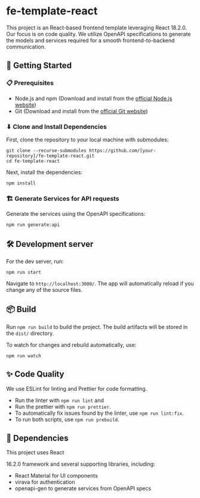 # fe-template-react

This project is an React-based frontend template leveraging React 18.2.0. Our focus is on code quality. We utilize OpenAPI specifications to generate the models and services required for a smooth frontend-to-backend communication.

## 🚀 Getting Started

### 📋 Prerequisites

- Node.js and npm (Download and install from the [official Node.js website](https://nodejs.org/en/download/))
- Git (Download and install from the [official Git website](https://git-scm.com/downloads))

### ⬇ Clone and Install Dependencies

First, clone the repository to your local machine with submodules:

```shell
git clone --recurse-submodules https://github.com/[your-repository]/fe-template-react.git
cd fe-template-react
```

Next, install the dependencies:

```shell
npm install
```

### 🏗 Generate Services for API requests

Generate the services using the OpenAPI specifications:

```shell
npm run generate:api
```

## 🛠 Development server

For the dev server, run:

```shell
npm run start
```

Navigate to `http://localhost:3000/`. The app will automatically reload if you change any of the source files.

## 📦 Build

Run `npm run build` to build the project. The build artifacts will be stored in the `dist/` directory.

To watch for changes and rebuild automatically, use:

```shell
npm run watch
```

## ✨ Code Quality

We use ESLint for linting and Prettier for code formatting.

- Run the linter with `npm run lint` and
- Run the prettier with `npm run prettier`.
- To automatically fix issues found by the linter, use `npm run lint:fix`.
- To run both scripts, use `npm run prebuild`.

## 🧬 Dependencies

This project uses React

16.2.0 framework and several supporting libraries, including:

- React Material for UI components
- virava for authentication
- openapi-gen to generate services from OpenAPI specs
